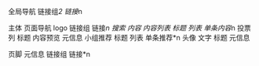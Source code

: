全局导航
    链接组*2
        链接*n

主体
    页面导航
        logo
        链接组
            链接*n
        搜索
    内容
        内容列表
            标题
            列表
                单条内容*n
                    投票
                    列
                        标题
                         内容预览
                         元信息
        小组推荐 
            标题
            列表
                单条推荐*n
                    头像
                    文字
                        标题
                        元信息

页脚
    元信息
    链接组
        链接*n